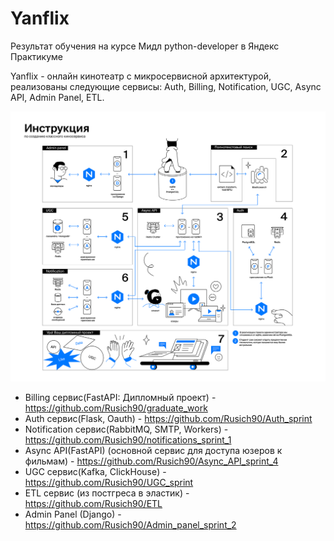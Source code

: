 # Yanflix
Результат обучения на курсе Мидл python-developer в Яндекс Практикуме

Yanflix - онлайн кинотеатр с микросервисной архитектурой, реализованы следующие сервисы: Auth, Billing, Notification, UGC, Async API, Admin Panel, ETL.

![Screenshot](practicum.png)

 - Billing сервис(FastAPI: Дипломный проект) - https://github.com/Rusich90/graduate_work
 - Auth сервис(Flask, Oauth) - https://github.com/Rusich90/Auth_sprint
 - Notification сервис(RabbitMQ, SMTP, Workers) - https://github.com/Rusich90/notifications_sprint_1
 - Async API(FastAPI) (основной сервис для доступа юзеров к фильмам) - https://github.com/Rusich90/Async_API_sprint_4
 - UGC сервис(Kafka, ClickHouse) - https://github.com/Rusich90/UGC_sprint
 - ETL сервис (из постгреса в эластик) - https://github.com/Rusich90/ETL
 - Admin Panel (Django) - https://github.com/Rusich90/Admin_panel_sprint_2
